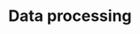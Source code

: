 ---
title: Data processing
longTitle: 'Data processing'
tags:
- gccommon
french:
- "[[Traitement des donnees]]"
narrowerTerm:
- "[[Digitization]]"
relatedTerm:
- "[[Computer services]]"
usedFor:
- "[[Automatic data processing]]"
- "[[Electronic data processing]]"
---